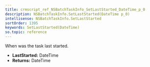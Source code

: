 ```yaml
---
title: crmscript_ref_NSBatchTaskInfo_SetLastStarted_DateTime_p_0
description: NSBatchTaskInfo.SetLastStarted(DateTime p_0)
intellisense: NSBatchTaskInfo.SetLastStarted
sortOrder: 1395
keywords: SetLastStarted(DateTime)
so.topic: reference
---
```



When was the task last started.



* **LastStarted:** DateTime
* **Returns:** DateTime


